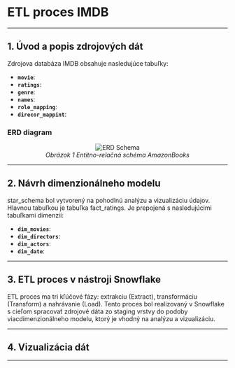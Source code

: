 # ETL proces IMDB 
---
## **1. Úvod a popis zdrojových dát**
Zdrojova databáza IMDB obsahuje nasledujúce tabuľky:
- **`movie`**:
- **`ratings`**:
- **`genre`**:
- **`names`**:
- **`role_mapping`**:
- **`direcor_mappint`**:

### **ERD diagram**
<p align="center">
  <img src="https://github.com/JKabathova/AmazonBooks-ETL/blob/master/erd_schema.png" alt="ERD Schema">
  <br>
  <em>Obrázok 1 Entitno-relačná schéma AmazonBooks</em>
</p>

---
## **2. Návrh dimenzionálneho modelu**
star_schema bol vytvorený na pohodlnú analýzu a vizualizáciu údajov. Hlavnou tabuľkou je tabuľka fact_ratings. Je prepojená s nasledujúcimi tabuľkami dimenzií:
- **`dim_movies`**:
- **`dim_directors`**:
- **`dim_actors`**:
- **`dim_date`**:





---
## **3. ETL proces v nástroji Snowflake**
ETL proces ma tri kľúčové fázy: extrakciu (Extract), transformáciu (Transform) a nahrávanie (Load). Tento proces bol realizovaný v Snowflake s cieľom spracovať zdrojové dáta zo staging vrstvy do podoby viacdimenzionálneho modelu, ktorý je vhodný na analýzu a vizualizáciu.

---
## **4. Vizualizácia dát**
---

